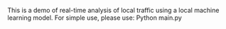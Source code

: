 This is a demo of real-time analysis of local traffic using a local machine learning model.
For simple use, please use:
  Python main.py
